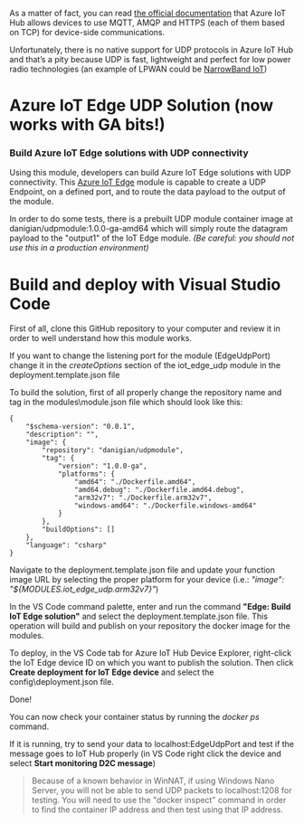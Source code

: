 As a matter of fact, you can read [the official documentation](https://docs.microsoft.com/en-us/azure/iot-hub/iot-hub-devguide-protocols) that Azure IoT Hub allows devices to use MQTT, AMQP and HTTPS (each of them based on TCP) for device-side communications.

Unfortunately, there is no native support for UDP protocols in Azure IoT Hub and that’s a pity because UDP is fast, lightweight and perfect for low power radio technologies (an example of LPWAN could be [NarrowBand IoT](https://en.wikipedia.org/wiki/NarrowBand_IOT))

# Azure IoT Edge UDP Solution (now works with GA bits!) #

### Build Azure IoT Edge solutions with UDP connectivity ###

Using this module, developers can build Azure IoT Edge solutions with UDP connectivity. This [Azure IoT Edge](https://docs.microsoft.com/en-us/azure/iot-edge/ "Azure IoT Edge") module is capable to create a UDP Endpoint, on a defined port, and to route the data payload to the output of the module.

In order to do some tests, there is a prebuilt UDP module container image at danigian/udpmodule:1.0.0-ga-amd64 which will simply route the datagram payload to the "output1" of the IoT Edge module. *(Be careful: you should not use this in a production environment)*

# Build and deploy with Visual Studio Code #

First of all, clone this GitHub repository to your computer and review it in order to well understand how this module works.

If you want to change the listening port for the module (EdgeUdpPort) change it in the _createOptions_ section of the iot\_edge\_udp module in the deployment.template.json file 

To build the solution, first of all properly change the repository name and tag in the modules\module.json file which should look like this:

    {
	    "$schema-version": "0.0.1",
	    "description": "",
	    "image": {
	        "repository": "danigian/udpmodule",
	        "tag": {
	            "version": "1.0.0-ga",
	            "platforms": {
	                "amd64": "./Dockerfile.amd64", 
	                "amd64.debug": "./Dockerfile.amd64.debug",
	                "arm32v7": "./Dockerfile.arm32v7",
	                "windows-amd64": "./Dockerfile.windows-amd64"
	            }
	        },
	        "buildOptions": []
	    },
	    "language": "csharp"
	}

Navigate to the deployment.template.json file and update your function image URL by selecting the proper platform for your device (i.e.: _"image": "${MODULES.iot\_edge\_udp.arm32v7}"_)

In the VS Code command palette, enter and run the command **"Edge: Build IoT Edge solution"** and select the deployment.template.json file. This operation will build and publish on your repository the docker image for the modules.

To deploy, in the VS Code tab for Azure IoT Hub Device Explorer, right-click the IoT Edge device ID on which you want to publish the solution. Then click **Create deployment for IoT Edge device** and select the config\deployment.json file.

Done! 

You can now check your container status by running the _docker ps_ command.

If it is running, try to send your data to localhost:EdgeUdpPort and test if the message goes to IoT Hub properly (in VS Code right click the device and select **Start monitoring D2C message**)

> Because of a known behavior in WinNAT, if using Windows Nano Server, you will not be able to send UDP packets to localhost:1208 for testing. You will need to use the "docker inspect" command in order to find the container IP address and then test using that IP address.

